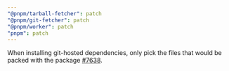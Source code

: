 ```yaml
---
"@pnpm/tarball-fetcher": patch
"@pnpm/git-fetcher": patch
"@pnpm/worker": patch
"pnpm": patch
---
```


When installing git-hosted dependencies, only pick the files that would be packed with the package [#7638](https://github.com/pnpm/pnpm/pull/7638).

